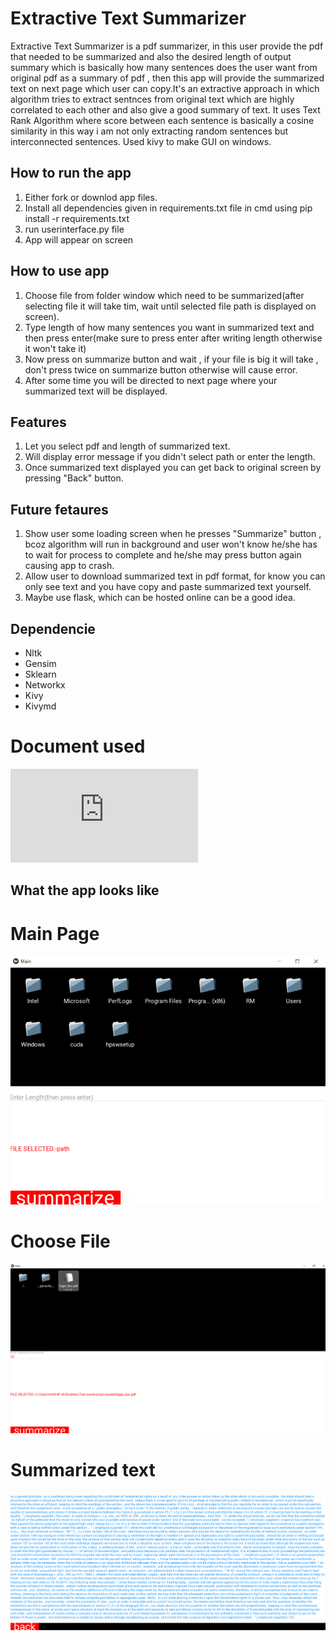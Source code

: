 # Extractive Text Summarizer
Extractive Text Summarizer is a pdf summarizer, in this user provide the pdf that needed to be summarized and also the desired length of output summary which is basically how many sentences does the user want from original pdf as a summary of pdf , then this app will provide the summarized text on next page which user can copy.It's an extractive approach in which algorithm tries to extract sentnces from original text which are highly correlated to each other and also give a good summary of text. It uses Text Rank Algorithm where score between each sentence is basically a cosine similarity in this way  i am not only extracting random sentences but interconnected sentences. Used kivy to make GUI on windows.

## How to run the app
1. Either fork or downlod app files.
2. Install all dependencies given in requirements.txt file in cmd using  pip install -r requirements.txt
3. run userinterface.py file
4. App will appear on screen

## How to use app
1. Choose file from folder window which need to be summarized(after selecting file it will take tim, wait until selected file path is displayed on screen).
2. Type length of how many sentences you want in summarized text and then press enter(make sure to press enter after writing length otherwise it won't take it)
3. Now press on summarize button and wait , if your file is big it will take , don't press twice on summarize button otherwise will cause error.
4. After some time you will be directed to next page where your summarized text will be displayed.

## Features
1. Let you select pdf and length of summarized text.
2. Will display error message if you didn't select path or enter the length.
3. Once summarized text displayed you can get back to original screen by pressing "Back" button.

## Future fetaures
1. Show user some loading screen when he presses "Summarize" button , bcoz algorithm will run in background and user won't know he/she has to wait for process to complete and he/she may press button again causing app to crash.
2. Allow user to download summarized text in pdf format, for know you can only see text and you have copy and paste summarized text yourself.
3. Maybe use flask, which can be hosted online can be a good idea.


## Dependencie
- Nltk
- Gensim
- Sklearn
- Networkx
- Kivy
- Kivymd


# Document used

![alt text](https://github.com/kashif-flask/Text-summarizer/blob/master/legal_doc.pdf)



## What the app looks like



# Main Page

![alt text](https://github.com/kashif-flask/Text-summarizer/blob/master/images/main_page.PNG)





# Choose File

![alt text](https://github.com/kashif-flask/Text-summarizer/blob/master/images/Choose.PNG)







# Summarized text

![alt text](https://github.com/kashif-flask/Text-summarizer/blob/master/images/summarized_text.PNG)
